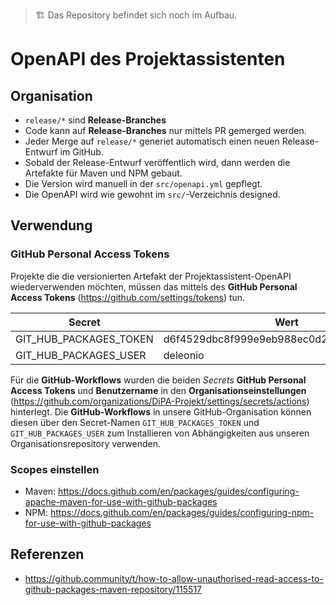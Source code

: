 > 🏗 Das Repository befindet sich noch im Aufbau.

# OpenAPI des Projektassistenten

## Organisation

- `release/*` sind **Release-Branches**
- Code kann auf **Release-Branches** nur mittels PR gemerged werden.
- Jeder Merge auf `release/*` generiet automatisch einen neuen Release-Entwurf im GitHub.
- Sobald der Release-Entwurf veröffentlich wird, dann werden die Artefakte für Maven und NPM gebaut.
- Die Version wird manuell in der `src/openapi.yml` gepflegt.
- Die OpenAPI wird wie gewohnt im `src/`-Verzeichnis designed.

## Verwendung

### GitHub Personal Access Tokens

Projekte die die versionierten Artefakt der Projektassistent-OpenAPI wiederverwenden möchten, müssen das mittels des **GitHub Personal Access Tokens** (https://github.com/settings/tokens) tun.

| Secret                 | Wert                                     |
| ---------------------- | ---------------------------------------- |
| GIT_HUB_PACKAGES_TOKEN | d6f4529dbc8f999e9eb988ec0d29689c564d59a4 |
| GIT_HUB_PACKAGES_USER  | deleonio                                 |

Für die **GitHub-Workflows** wurden die beiden _Secrets_ **GitHub Personal Access Tokens** und **Benutzername** in den **Organisationseinstellungen** (https://github.com/organizations/DiPA-Projekt/settings/secrets/actions) hinterlegt. Die **GitHub-Workflows** in unsere GitHub-Organisation können diesen über den Secret-Namen `GIT_HUB_PACKAGES_TOKEN` und  `GIT_HUB_PACKAGES_USER` zum Installieren von Abhängigkeiten aus unseren Organisationsrepository verwenden.

### Scopes einstellen

- Maven: https://docs.github.com/en/packages/guides/configuring-apache-maven-for-use-with-github-packages
- NPM: https://docs.github.com/en/packages/guides/configuring-npm-for-use-with-github-packages

## Referenzen

- https://github.community/t/how-to-allow-unauthorised-read-access-to-github-packages-maven-repository/115517

